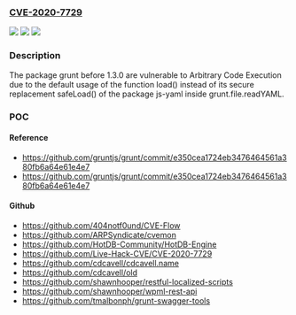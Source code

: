 ### [CVE-2020-7729](https://cve.mitre.org/cgi-bin/cvename.cgi?name=CVE-2020-7729)
![](https://img.shields.io/static/v1?label=Product&message=grunt&color=blue)
![](https://img.shields.io/static/v1?label=Version&message=%3C%201.3.0%20&color=brighgreen)
![](https://img.shields.io/static/v1?label=Vulnerability&message=Arbitrary%20Code%20Execution&color=brighgreen)

### Description

The package grunt before 1.3.0 are vulnerable to Arbitrary Code Execution due to the default usage of the function load() instead of its secure replacement safeLoad() of the package js-yaml inside grunt.file.readYAML.

### POC

#### Reference
- https://github.com/gruntjs/grunt/commit/e350cea1724eb3476464561a380fb6a64e61e4e7
- https://github.com/gruntjs/grunt/commit/e350cea1724eb3476464561a380fb6a64e61e4e7

#### Github
- https://github.com/404notf0und/CVE-Flow
- https://github.com/ARPSyndicate/cvemon
- https://github.com/HotDB-Community/HotDB-Engine
- https://github.com/Live-Hack-CVE/CVE-2020-7729
- https://github.com/cdcavell/cdcavell.name
- https://github.com/cdcavell/old
- https://github.com/shawnhooper/restful-localized-scripts
- https://github.com/shawnhooper/wpml-rest-api
- https://github.com/tmalbonph/grunt-swagger-tools

